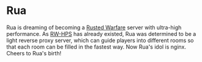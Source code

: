 # Rua

Rua is dreaming of becoming a [Rusted Warfare](https://corrodinggames.com/rusted_warfare) server with ultra-high performance. As [RW-HPS](https://github.com/RW-HPS/RW-HPS) has already existed, Rua was determined to be a light reverse proxy server, which can guide players into different rooms so that each room can be filled in the fastest way. Now Rua's idol is nginx. Cheers to Rua's birth! 
